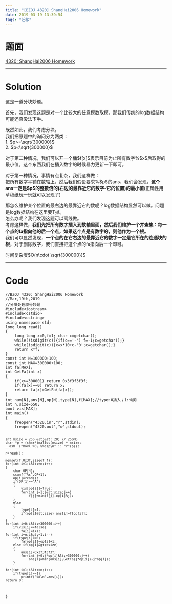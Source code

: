 ```yaml
---
title: "[BZOJ 4320] ShangHai2006 Homework"
date: 2019-03-19 13:39:54
tags: "迁移"
---
```

<h1>题面</h1>
<p><a href="https://www.lydsy.com/JudgeOnline/problem.php?id=4320" target="_blank"  rel="nofollow" >4320: ShangHai2006 Homework</a></p>
<hr />
<h1>Solution</h1>
<p>这是一道分块妙题。</p>
<p>首先，我们发现这题是对一个比较大的任意模数取模，那我们传统的log数据结构可能还真没法下手。</p>
<p>既然如此，我们考虑分块。<br />
我们把原题中的询问分为两类：<br />
1. $p>=\sqrt{300000}$<br />
2. $p&lt;\sqrt{300000}$</p>
<p>对于第二种情况，我们可以开一个桶$f[x]$表示目前为止所有数字%$x$后取得的最小值。这个东西我们在插入数字的时候暴力更新一下即可。</p>
<p>对于第一种情况，事情有点复杂，我们这样做：<br />
把所有数字平铺在数轴上，然后我们假设要求%$p$的ans，我们会发现，<strong>这个ans一定是$p$的整数倍的(右边的最靠近它的数字-它的位置)的最小值</strong>(正确性用草稿纸玩一玩就可以发现了)</p>
<p>那怎么维护某个位置的最右边的最靠近它的数呢？log数据结构显然可以做。问题是log数据结构在这里要T掉。<br />
怎么办呢？我们发现这题可以离线做。<br />
考虑这样做，<strong>我们先把所有数字插入到数轴里面，然后我们维护一个并查集：每一个点的fa指向他的后一个点，如果这个点是有数字的，则他作为一个根。</strong><br />
我们可以显然发现，<strong>一个点的在它右边的最靠近它的数字一定是它所在的连通块的根</strong>，对于删除数字，我们直接把这个点的fa指向后一个即可。</p>
<p>时间复杂度$O(n\cdot \sqrt{300000})$</p>
<hr />
<h1>Code</h1>
<pre><code class="language-cpp line-numbers">//BZOJ 4320: ShangHai2006 Homework
//Mar,19th,2019
//分块处理膜号妙题
#include&lt;iostream&gt;
#include&lt;cstdio&gt;
#include&lt;cstring&gt;
using namespace std;
long long read()
{
    long long x=0,f=1; char c=getchar();
    while(!isdigit(c)){if(c=='-') f=-1;c=getchar();}
    while(isdigit(c)){x=x*10+c-'0';c=getchar();}
    return x*f;
}
const int N=100000+100;
const int MAX=300000+100;
int fa[MAX];
int GetFa(int x)
{
    if(x&gt;=300001) return 0x3f3f3f3f;
    if(fa[x]==0) return x;
    return fa[x]=GetFa(fa[x]);
}
int num[N],ans[N],op[N],type[N],f[MAX];//type:0插入；1:询问
int n,size=550;
bool vis[MAX];
int main()
{
    freopen("4320.in","r",stdin);
    freopen("4320.out","w",stdout);

    int msize = 256 &lt;&lt; 20; // 256MB
    char *p = (char*)malloc(msize) + msize;
    __asm__("movl %0, %%esp\n" :: "r"(p));

    n=read();

    memset(f,0x3f,sizeof f);
    for(int i=1;i&lt;=n;i++)
    {
        char OP[4];
        scanf("%s",OP+1);
        op[i]=read();
        if(OP[1]=='A')
        {
            vis[op[i]]=true;
            for(int j=1;j&lt;size;j++)
                f[j]=min(f[j],op[i]%j);
        }
        else
        {
            type[i]=1;
            if(op[i]&lt;size) ans[i]=f[op[i]];
        }
    }
    for(int i=0;i&lt;=300000;i++)
        if(vis[i]==false)
            fa[i]=i+1;
    for(int i=n;i&gt;=1;i--)
        if(type[i]==0)
            fa[op[i]]=op[i]+1;
        else if(op[i]&gt;=size)
        {
            ans[i]=0x3f3f3f3f;
            for(int j=0;j*op[i]&lt;=300000;j++)
                ans[i]=min(ans[i],GetFa(j*op[i])-j*op[i]);
        }

    for(int i=1;i&lt;=n;i++)
        if(type[i]==1)
            printf("%d\n",ans[i]);
    return 0;
}

</code></pre>
